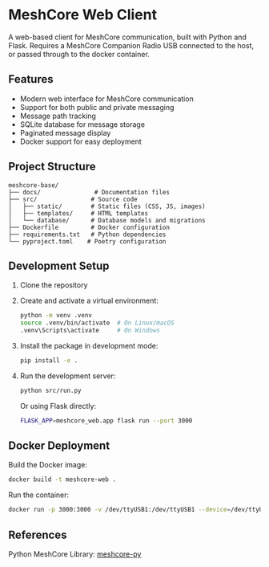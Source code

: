 # MeshCore Web Client

A web-based client for MeshCore communication, built with Python and Flask. Requires a MeshCore Companion Radio USB connected to the host, or passed through to the docker container.  

## Features

- Modern web interface for MeshCore communication
- Support for both public and private messaging
- Message path tracking
- SQLite database for message storage
- Paginated message display
- Docker support for easy deployment

## Project Structure

```tree
meshcore-base/
├── docs/               # Documentation files
├── src/               # Source code
│   ├── static/        # Static files (CSS, JS, images)
│   ├── templates/     # HTML templates
│   └── database/      # Database models and migrations
├── Dockerfile         # Docker configuration
├── requirements.txt   # Python dependencies
└── pyproject.toml    # Poetry configuration
```

## Development Setup

1. Clone the repository

2. Create and activate a virtual environment:

   ```bash
   python -m venv .venv
   source .venv/bin/activate  # On Linux/macOS
   .venv\Scripts\activate     # On Windows
   ```

3. Install the package in development mode:

   ```bash
   pip install -e .
   ```

4. Run the development server:

   ```bash
   python src/run.py
   ```

   Or using Flask directly:

   ```bash
   FLASK_APP=meshcore_web.app flask run --port 3000
   ```

## Docker Deployment

Build the Docker image:

```bash
docker build -t meshcore-web .
```

Run the container:

```bash
docker run -p 3000:3000 -v /dev/ttyUSB1:/dev/ttyUSB1 --device=/dev/ttyUSB1 meshcore-web
```

## References

Python MeshCore Library: [meshcore-py](https://github.com/meshcore-dev/meshcore_py)
